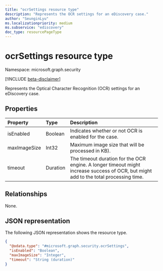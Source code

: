 ```yaml
---
title: "ocrSettings resource type"
description: "Represents the OCR settings for an eDiscovery case."
author: "SeunginLyu"
ms.localizationpriority: medium
ms.subservice: "ediscovery"
doc_type: resourcePageType
---
```


# ocrSettings resource type

Namespace: microsoft.graph.security

[!INCLUDE [beta-disclaimer](../../includes/beta-disclaimer.md)]

Represents the Optical Character Recognition (OCR) settings for an eDiscovery case.


## Properties
|Property|Type|Description|
|:---|:---|:---|
|isEnabled|Boolean|Indicates whether or not OCR is enabled for the case.|
|maxImageSize|Int32|Maximum image size that will be processed in KB).|
|timeout|Duration|The timeout duration for the OCR engine. A longer timeout might increase success of OCR, but might add to the total processing time.|

## Relationships
None.

## JSON representation
The following JSON representation shows the resource type.
<!-- {
  "blockType": "resource",
  "@odata.type": "microsoft.graph.security.ocrSettings"
}
-->
``` json
{
  "@odata.type": "#microsoft.graph.security.ocrSettings",
  "isEnabled": "Boolean",
  "maxImageSize": "Integer",
  "timeout": "String (duration)"
}
```

